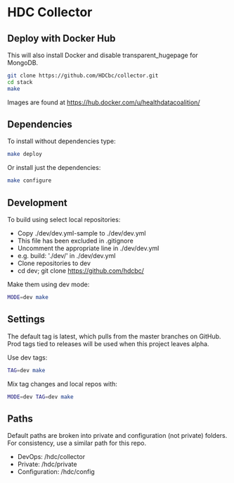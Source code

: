 # HDC Collector

## Deploy with Docker Hub

This will also install Docker and disable transparent_hugepage for MongoDB.

```bash
git clone https://github.com/HDCbc/collector.git
cd stack
make
```

Images are found at https://hub.docker.com/u/healthdatacoalition/

## Dependencies

To install without dependencies type:

```bash
make deploy
```

Or install just the dependencies:
```bash
make configure
```


## Development

To build using select local repositories:

 * Copy ./dev/dev.yml-sample to ./dev/dev.yml
  * This file has been excluded in .gitignore
 * Uncomment the appropriate line in ./dev/dev.yml
  * e.g. build: './dev/<repository>' in ./dev/dev.yml
 * Clone repositories to dev
  * cd dev; git clone https://github.com/hdcbc/<repository>

Make them using dev mode:

```bash
MODE=dev make
```


## Settings

The default tag is latest, which pulls from the master branches on GitHub.  Prod
tags tied to releases will be used when this project leaves alpha.

Use dev tags:

```bash
TAG=dev make
```

Mix tag changes and local repos with:
```bash
MODE=dev TAG=dev make
```

## Paths

Default paths are broken into private and configuration (not private) folders.
For consistency, use a similar path for this repo.

* DevOps: /hdc/collector
* Private: /hdc/private
* Configuration: /hdc/config
